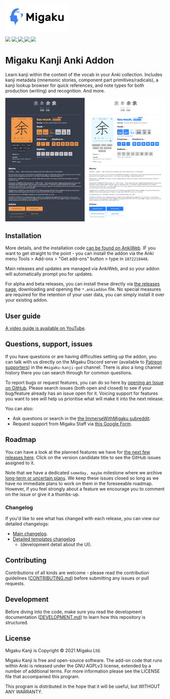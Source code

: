 <img src=".github/_migaku-logo-with-text.png" alt="Migaku Logo" width="200px"/>

<p>
    <a title="Rate on AnkiWeb" href="https://ankiweb.net/shared/info/1872210448"><img src="https://glutanimate.com/logos/ankiweb-rate.svg"></a>
    <a title="Support Migaku on Patreon" href="https://www.patreon.com/Migaku">
        <img src="https://img.shields.io/badge/patreon-support-orange.svg">
    </a>
    <a title="Subscribe to Immerse with Migaku" href="https://www.youtube.com/channel/UCQFe3x4WAgm7joN5daMm5Ew">
        <img src="https://img.shields.io/badge/YouTube-Immerse%20with%20Migaku-red">
    </a>
    <a title="Follow Migaku on Twitter" href="https://twitter.com/MigakuOfficial">
        <img src="https://img.shields.io/badge/Twitter-Immerse%20with%20Migaku-blue">
    </a>
    <a title="License: GNU AGPLv3" href="https://github.com/migaku-official/Migaku-Japanese-Addon/blob/master/LICENSE"><img  src="https://img.shields.io/badge/license-GNU AGPLv3-green.svg"></a>
</p>

# Migaku Kanji Anki Addon

Learn kanji within the context of the vocab in your Anki collection. Includes kanji metadata (mnemonic stories, component part primitives/radicals), a kanji lookup browser for quick references, and note types for both production (writing) and recognition. And more.

<p>
<img src=".github/_recognition-back-dark.png" alt="Recognition note type (back, dark mode)" width="250px"/>
<img src=".github/_recognition-back-light.png" alt="Recognition note type (back, light mode)" width="250px"/>
</p>

## Installation

More details, and the installation code [can be found on AnkiWeb](https://ankiweb.net/shared/info/1872210448). IF you want to get straight to the point - you can install the addon via the Anki menu Tools > Add-ons > "Get add-ons" button > type in `1872210448`.

Main releases and updates are managed via AnkiWeb, and so your addon will automatically prompt you for updates.

For alpha and beta releases, you can install these directly via [the releases page](https://github.com/migaku-official/Migaku-Kanji-Addon/releases), downloading and opening the `*.ankiaddon` file. No special measures are required for the retention of your user data, you can simply install it over your existing addon.

## User guide

[A video guide is available on YouTube](https://www.youtube.com/watch?v=y9bmWLvUBQo).

## Questions, support, issues

If you have questions or are having difficulties setting up the addon, you can talk with us directly on the Migaku Discord server (available to [Patreon supporters](https://www.patreon.com/Migaku/)) in the `#migaku-kanji-god` channel. There is also a long channel history there you can search through for common questions.

To report bugs or request features, you can do so here by [opening an Issue on GitHub](https://github.com/migaku-official/Migaku-Kanji-Addon/issues). Please search issues (both open and closed) to see if your bug/feature already has an issue open for it. Voicing support for features you want to see will help us prioritise what will make it into the next release.

You can also:
- Ask questions or search in the [the ImmerseWithMigaku subreddit](https://www.reddit.com/r/ImmerseWithMigaku/).
- Request support from Migaku Staff via [this Google Form](https://forms.gle/BXR8X61Y3WM1nBRR9).


## Roadmap

You can have a look at the planned features we have for [the next few releases here](https://github.com/migaku-official/Migaku-Kanji-Addon/milestones). Click on the version candidate title to see the GitHub issues assigned to it.

Note that we have a dedicated `someday, maybe` milestone where we archive [long-term or uncertain plans](https://github.com/migaku-official/Migaku-Kanji-Addon/milestone/6?closed=1). We keep these issues closed so long as we have no immediate plans to work on them in the foreseeable roadmap. However, if you feel strongly about a feature we encourage you to comment on the issue or give it a thumbs-up.

### Changelog

If you'd like to see what has changed with each release, you can view our detailed changelogs:
 - [Main changelog](/CHANGELOG.md).
 - [Detailed templates changelog](/templates/CHANGELOG.md)
   - (development detail about the UI).

## Contributing

Contributions of all kinds are welcome - please read the contribution guidelines ([CONTRIBUTING.md](.github/CONTRIBUTING.md)) before submitting any issues or pull requests.

## Development

Before diving into the code, make sure you read the development documentation ([DEVELOPMENT.md](.github/DEVELOPMENT.md)) to learn how this repository is structured.

## License

Migaku Kanji is Copyright © 2021 Migaku Ltd.

Migaku Kanji is free and open-source software. The add-on code that runs within Anki is released under the GNU AGPLv3 license, extended by a number of additional terms. For more information please see the LICENSE file that accompanied this program.

This program is distributed in the hope that it will be useful, but WITHOUT ANY WARRANTY.